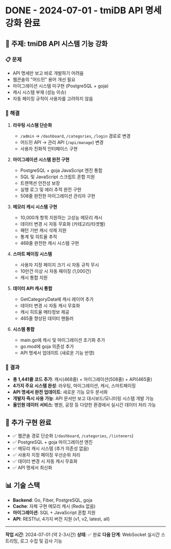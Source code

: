 # DONE - 2024-07-01 - tmiDB API 명세 강화 완료

## 🚀 **주제**: tmiDB API 시스템 기능 강화

### 📋 **문제**
- API 명세만 보고 바로 개발하기 어려움
- 웹콘솔의 "어드민" 용어 개선 필요
- 마이그레이션 시스템 미구현 (PostgreSQL + goja)
- 캐시 시스템 부재 (성능 이슈)
- 자동 페이징 규칙이 사용자를 고려하지 않음

### 🔧 **해결**
1. **라우팅 시스템 단순화**
   - `/admin` → `/dashboard`, `/categories`, `/login` 경로로 변경
   - 어드민 API → 관리 API (`/api/manage`) 변경
   - 사용자 친화적 인터페이스 구현

2. **마이그레이션 시스템 완전 구현**
   - PostgreSQL + goja JavaScript 엔진 통합
   - SQL 및 JavaScript 스크립트 혼합 지원
   - 트랜잭션 안전성 보장
   - 실행 로그 및 에러 추적 완전 구현
   - 508줄 완전한 마이그레이션 관리자 구현

3. **메모리 캐시 시스템 구현**
   - 10,000개 항목 지원하는 고성능 메모리 캐시
   - 데이터 변경 시 자동 무효화 (카테고리/타겟별)
   - 패턴 기반 캐시 삭제 지원
   - 통계 및 히트율 추적
   - 468줄 완전한 캐시 시스템 구현

4. **스마트 페이징 시스템**
   - 사용자 지정 페이지 크기 시 자동 규칙 무시
   - 10만건 이상 시 자동 페이징 (1,000건)
   - 캐시 통합 지원

5. **데이터 API 캐시 통합**
   - GetCategoryData에 캐시 레이어 추가
   - 데이터 변경 시 자동 캐시 무효화
   - 캐시 히트율 메타정보 제공
   - 465줄 향상된 데이터 핸들러

6. **시스템 통합**
   - main.go에 캐시 및 마이그레이션 초기화 추가
   - go.mod에 goja 의존성 추가
   - API 명세서 업데이트 (새로운 기능 반영)

### 🎯 **결과**
- **총 1,441줄 코드 추가**: 캐시(468줄) + 마이그레이션(508줄) + API(465줄)
- **4가지 주요 시스템 완성**: 라우팅, 마이그레이션, 캐시, 스마트페이징
- **API 명세서 완전 업데이트**: 새로운 기능 모두 문서화
- **개발자 즉시 사용 가능**: API 문서만 보고 대시보드/모니터링 시스템 개발 가능
- **올인원 데이터 서비스**: 병원, 공장 등 다양한 환경에서 실시간 데이터 처리 가능

## 🌟 **추가 구현 완료**
- ✅ 웹콘솔 경로 단순화 (`/dashboard`, `/categories`, `/listeners`)
- ✅ PostgreSQL + goja 마이그레이션 엔진
- ✅ 메모리 캐시 시스템 (추가 의존성 없음)
- ✅ 사용자 지정 페이징 우선순위 처리
- ✅ 데이터 변경 시 자동 캐시 무효화
- ✅ API 명세서 최신화

## 📊 **기술 스택**
- **Backend**: Go, Fiber, PostgreSQL, goja
- **Cache**: 자체 구현 메모리 캐시 (Redis 없음)
- **마이그레이션**: SQL + JavaScript 혼합 지원
- **API**: RESTful, 4가지 버전 지원 (v1, v2, latest, all)

---

**작업 시간**: 2024-07-01 (약 2-3시간)
**상태**: ✅ 완료
**다음 단계**: WebSocket 실시간 스트리밍, 로그 수집 및 감사 기능 